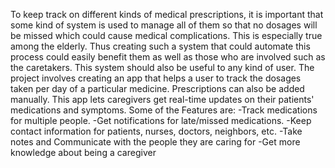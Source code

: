 To keep track on different kinds of medical prescriptions, it is important that some kind of system is used to manage all of them so that no dosages will be missed which could cause medical complications. This is especially true among the elderly. Thus creating such a system that could automate this process could easily benefit them as well as those who are involved such as the caretakers. This system should also be useful to any kind of user. 
The project involves creating an app that helps a user to track the dosages taken per day of a particular medicine. Prescriptions can also be added manually. This app lets caregivers get real-time updates on their patients' medications and symptoms.
Some of the Features are:
-Track medications for multiple people.
-Get notifications for late/missed medications.
-Keep contact information for patients, nurses, doctors, neighbors, etc.
-Take notes and Communicate with the people they are caring for
-Get more knowledge about being a caregiver

